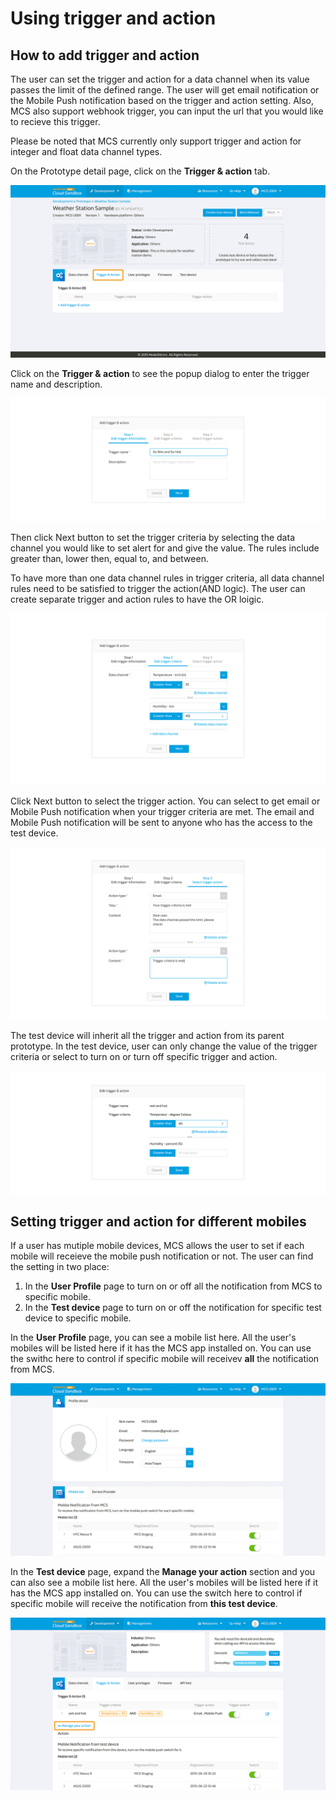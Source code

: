# Using trigger and action

## How to add trigger and action

The user can set the trigger and action for a data channel when its value passes the limit of the defined range. The user will get email notification or the Mobile Push notification based on the trigger and action setting. Also, MCS also support webhook trigger, you can input the url that you would like to recieve this trigger.

Please be noted that MCS currently only support trigger and action for integer and float data channel types.


On the Prototype detail page, click on the **Trigger & action** tab.

![](../images/Trigger/img_trigger_01.png)

Click on the **Trigger & action** to see the popup dialog to enter the trigger name and description.

![](../images/Trigger/img_trigger_02.png)

Then click Next button to set the trigger criteria by selecting the data channel you would like to set alert for and give the value. The rules include greater than, lower then, equal to, and between.

To have more than one data channel rules in trigger criteria, all data channel rules need to be satisfied to trigger the action(AND logic). The user can create separate trigger and action rules to have the OR loigic.

![](../images/Trigger/img_trigger_03.png)

Click Next button to select the trigger action. You can select to get email or Mobile Push notification when your trigger criteria are met. The email and Mobile Push notification will be sent to anyone who has the access to the test device.


![](../images/Trigger/img_trigger_04.png)

The test device will inherit all the trigger and action from its parent prototype. In the test device, user can only change the value of the trigger criteria or select to turn on or turn off specific trigger and action.

![](../images/Trigger/img_trigger_05.png)

## Setting trigger and action for different mobiles

If a user has mutiple mobile devices, MCS allows the user to set if each mobile will receieve the mobile push notification or not. The user can find the setting in two place:

1. In the **User Profile** page to turn on or off all the notification from MCS to specific mobile.
2. In the **Test device** page to turn on or off the notification for specific test device to specific mobile.

In the **User Profile** page, you can see a mobile list here. All the user's mobiles will be listed here if it has the MCS app installed on. You can use the swithc here to control if specific mobile will receivev **all** the notification from MCS.

![](../images/Trigger/img_trigger_06.png)

In the **Test device** page, expand the **Manage your action** section and you can also see a mobile list here. All the user's mobiles will be listed here if it has the MCS app installed on. You can use the switch here to control if specific mobile will receive the notification from **this test device**.

![](../images/Trigger/img_trigger_07.png)

